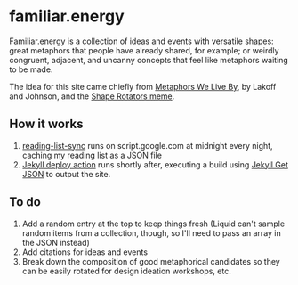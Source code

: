 # familiar.energy

Familiar.energy is a collection of ideas and events with versatile shapes: great metaphors that people have already shared, for example; or weirdly congruent, adjacent, and uncanny concepts that feel like metaphors waiting to be made.

The idea for this site came chiefly from [Metaphors We Live By](https://www.google.co.uk/books/edition/Metaphors_We_Live_By/r6nOYYtxzUoC), by Lakoff and Johnson, and the [Shape Rotators meme](https://roonscape.ai/p/a-song-of-shapes-and-words).

## How it works

1. [reading-list-sync](https://github.com/dave-regan/reading-list-sync) runs on script.google.com at midnight every night, caching my reading list as a JSON file
2. [Jekyll deploy action](https://github.com/jeffreytse/jekyll-deploy-action) runs shortly after, executing a build using [Jekyll Get JSON](https://github.com/brockfanning/jekyll-get-json) to output the site.

## To do

1. Add a random entry at the top to keep things fresh (Liquid can't sample random items from a collection, though, so I'll need to pass an array in the JSON instead)
2. Add citations for ideas and events
3. Break down the composition of good metaphorical candidates so they can be easily rotated for design ideation workshops, etc.
